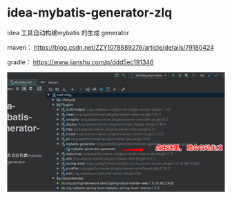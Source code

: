 # idea-mybatis-generator-zlq
idea 工具自动构建mybatis 的生成 generator

maven： https://blog.csdn.net/ZZY1078689276/article/details/79180424

gradle： https://www.jianshu.com/p/ddd5ec191346

![image](https://github.com/zhanglianquan/idea-mybatis-generator-zlq/blob/master/WeChatWorkScreenshot_37933c72-d2c1-471c-ad5e-7a4fdb4936f0.png)





